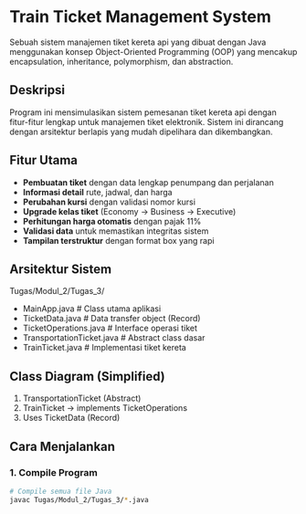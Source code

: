 # Train Ticket Management System

Sebuah sistem manajemen tiket kereta api yang dibuat dengan Java menggunakan konsep Object-Oriented Programming (OOP) yang mencakup encapsulation, inheritance, polymorphism, dan abstraction.

## Deskripsi

Program ini mensimulasikan sistem pemesanan tiket kereta api dengan fitur-fitur lengkap untuk manajemen tiket elektronik. Sistem ini dirancang dengan arsitektur berlapis yang mudah dipelihara dan dikembangkan.

## Fitur Utama

- **Pembuatan tiket** dengan data lengkap penumpang dan perjalanan
- **Informasi detail** rute, jadwal, dan harga
- **Perubahan kursi** dengan validasi nomor kursi
- **Upgrade kelas tiket** (Economy → Business → Executive)
- **Perhitungan harga otomatis** dengan pajak 11%
- **Validasi data** untuk memastikan integritas sistem
- **Tampilan terstruktur** dengan format box yang rapi

## Arsitektur Sistem
Tugas/Modul_2/Tugas_3/
- MainApp.java # Class utama aplikasi
- TicketData.java # Data transfer object (Record)
- TicketOperations.java # Interface operasi tiket
- TransportationTicket.java # Abstract class dasar
- TrainTicket.java # Implementasi tiket kereta

## Class Diagram (Simplified)
1. TransportationTicket (Abstract)
2. TrainTicket → implements TicketOperations
3. Uses TicketData (Record)


## Cara Menjalankan
### 1. Compile Program
```bash
# Compile semua file Java
javac Tugas/Modul_2/Tugas_3/*.java

